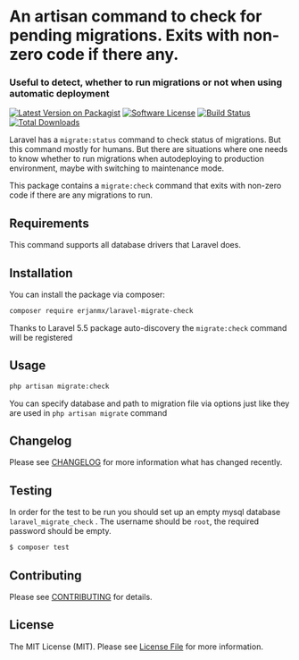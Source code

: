 # An artisan command to check for pending migrations. Exits with non-zero code if there any. 

### Useful to detect, whether to run migrations or not when using automatic deployment

[![Latest Version on Packagist](https://img.shields.io/packagist/v/erjanmx/laravel-migrate-check.svg?style=flat-square)](https://packagist.org/packages/erjanmx/laravel-migrate-check)
[![Software License](https://img.shields.io/badge/license-MIT-brightgreen.svg?style=flat-square)](LICENSE.md)
[![Build Status](https://img.shields.io/travis/erjanmx/laravel-migrate-check/master.svg?style=flat-square)](https://travis-ci.org/erjanmx/laravel-migrate-check)
[![Total Downloads](https://img.shields.io/packagist/dt/erjanmx/laravel-migrate-check.svg?style=flat-square)](https://packagist.org/packages/erjanmx/laravel-migrate-check)

Laravel has a `migrate:status` command to check status of migrations. But this command mostly for humans. But there are situations where one needs to know whether to run migrations when autodeploying to production environment, maybe with switching to maintenance mode.

This package contains a `migrate:check` command that exits with non-zero code if there are any migrations to run.

## Requirements

This command supports all database drivers that Laravel does.

## Installation

You can install the package via composer:

```bash
composer require erjanmx/laravel-migrate-check
```

Thanks to Laravel 5.5 package auto-discovery the `migrate:check` command will be registered

## Usage

```bash
php artisan migrate:сheck
```

You can specify database and path to migration file via options just like they are used in `php artisan migrate` command

## Changelog

Please see [CHANGELOG](CHANGELOG.md) for more information what has changed recently.

## Testing

In order for the test to be run you should set up an empty mysql database `laravel_migrate_check` . The username should be `root`, the required password should be empty.

``` bash
$ composer test
```

## Contributing

Please see [CONTRIBUTING](CONTRIBUTING.md) for details.

## License

The MIT License (MIT). Please see [License File](LICENSE.md) for more information.
